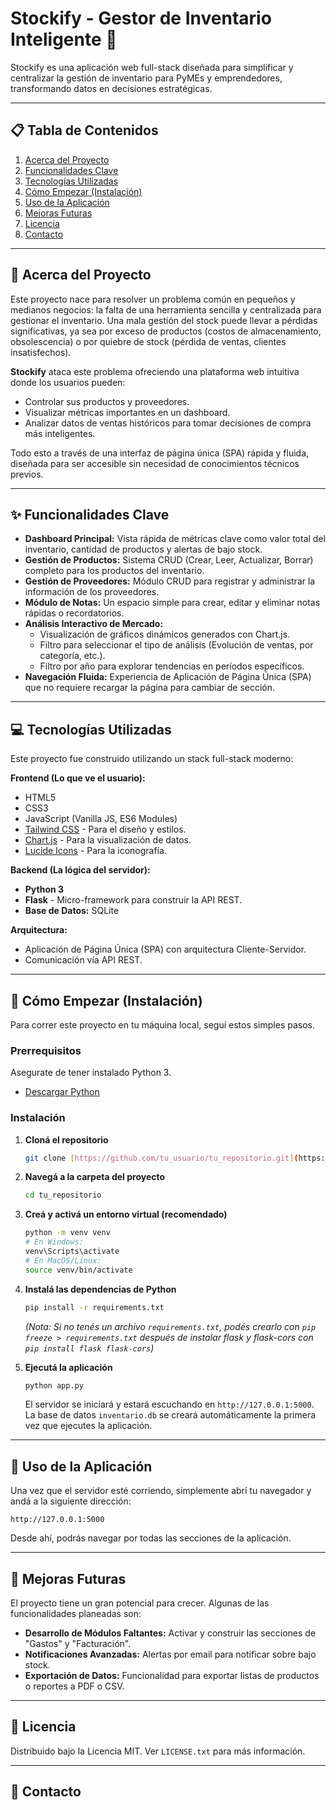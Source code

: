 # Stockify - Gestor de Inventario Inteligente 🚀

Stockify es una aplicación web full-stack diseñada para simplificar y centralizar la gestión de inventario para PyMEs y emprendedores, transformando datos en decisiones estratégicas.

---

## 📋 Tabla de Contenidos

1.  [Acerca del Proyecto](#acerca-del-proyecto-)
2.  [Funcionalidades Clave](#funcionalidades-clave-)
3.  [Tecnologías Utilizadas](#tecnologías-utilizadas-)
4.  [Cómo Empezar (Instalación)](#cómo-empezar-instalación-)
5.  [Uso de la Aplicación](#uso-de-la-aplicación-)
6.  [Mejoras Futuras](#mejoras-futuras-)
7.  [Licencia](#licencia-)
8.  [Contacto](#contacto-)

---

## 🎯 Acerca del Proyecto

Este proyecto nace para resolver un problema común en pequeños y medianos negocios: la falta de una herramienta sencilla y centralizada para gestionar el inventario. Una mala gestión del stock puede llevar a pérdidas significativas, ya sea por exceso de productos (costos de almacenamiento, obsolescencia) o por quiebre de stock (pérdida de ventas, clientes insatisfechos).

**Stockify** ataca este problema ofreciendo una plataforma web intuitiva donde los usuarios pueden:
* Controlar sus productos y proveedores.
* Visualizar métricas importantes en un dashboard.
* Analizar datos de ventas históricos para tomar decisiones de compra más inteligentes.

Todo esto a través de una interfaz de página única (SPA) rápida y fluida, diseñada para ser accesible sin necesidad de conocimientos técnicos previos.

---

## ✨ Funcionalidades Clave

* **Dashboard Principal:** Vista rápida de métricas clave como valor total del inventario, cantidad de productos y alertas de bajo stock.
* **Gestión de Productos:** Sistema CRUD (Crear, Leer, Actualizar, Borrar) completo para los productos del inventario.
* **Gestión de Proveedores:** Módulo CRUD para registrar y administrar la información de los proveedores.
* **Módulo de Notas:** Un espacio simple para crear, editar y eliminar notas rápidas o recordatorios.
* **Análisis Interactivo de Mercado:**
    * Visualización de gráficos dinámicos generados con Chart.js.
    * Filtro para seleccionar el tipo de análisis (Evolución de ventas, por categoría, etc.).
    * Filtro por año para explorar tendencias en períodos específicos.
* **Navegación Fluida:** Experiencia de Aplicación de Página Única (SPA) que no requiere recargar la página para cambiar de sección.

---

## 💻 Tecnologías Utilizadas

Este proyecto fue construido utilizando un stack full-stack moderno:

**Frontend (Lo que ve el usuario):**
* HTML5
* CSS3
* JavaScript (Vanilla JS, ES6 Modules)
* [Tailwind CSS](https://tailwindcss.com/) - Para el diseño y estilos.
* [Chart.js](https://www.chartjs.org/) - Para la visualización de datos.
* [Lucide Icons](https://lucide.dev/) - Para la iconografía.

**Backend (La lógica del servidor):**
* **Python 3**
* **Flask** - Micro-framework para construir la API REST.
* **Base de Datos:** SQLite

**Arquitectura:**
* Aplicación de Página Única (SPA) con arquitectura Cliente-Servidor.
* Comunicación vía API REST.

---

## 🚀 Cómo Empezar (Instalación)

Para correr este proyecto en tu máquina local, seguí estos simples pasos.

### Prerrequisitos
Asegurate de tener instalado Python 3.
* [Descargar Python](https://www.python.org/downloads/)

### Instalación

1.  **Cloná el repositorio**
    ```sh
    git clone [https://github.com/tu_usuario/tu_repositorio.git](https://github.com/tu_usuario/tu_repositorio.git)
    ```
2.  **Navegá a la carpeta del proyecto**
    ```sh
    cd tu_repositorio
    ```
3.  **Creá y activá un entorno virtual (recomendado)**
    ```sh
    python -m venv venv
    # En Windows:
    venv\Scripts\activate
    # En MacOS/Linux:
    source venv/bin/activate
    ```
4.  **Instalá las dependencias de Python**
    ```sh
    pip install -r requirements.txt
    ```
    *(Nota: Si no tenés un archivo `requirements.txt`, podés crearlo con `pip freeze > requirements.txt` después de instalar flask y flask-cors con `pip install flask flask-cors`)*

5.  **Ejecutá la aplicación**
    ```sh
    python app.py
    ```
    El servidor se iniciará y estará escuchando en `http://127.0.0.1:5000`. La base de datos `inventario.db` se creará automáticamente la primera vez que ejecutes la aplicación.

---

## 📖 Uso de la Aplicación

Una vez que el servidor esté corriendo, simplemente abrí tu navegador y andá a la siguiente dirección:

`http://127.0.0.1:5000`

Desde ahí, podrás navegar por todas las secciones de la aplicación.

---

## 🔮 Mejoras Futuras

El proyecto tiene un gran potencial para crecer. Algunas de las funcionalidades planeadas son:

* **Desarrollo de Módulos Faltantes:** Activar y construir las secciones de "Gastos" y "Facturación".
* **Notificaciones Avanzadas:** Alertas por email para notificar sobre bajo stock.
* **Exportación de Datos:** Funcionalidad para exportar listas de productos o reportes a PDF o CSV.

---

## 📜 Licencia

Distribuido bajo la Licencia MIT. Ver `LICENSE.txt` para más información.

---

## 👤 Contacto

